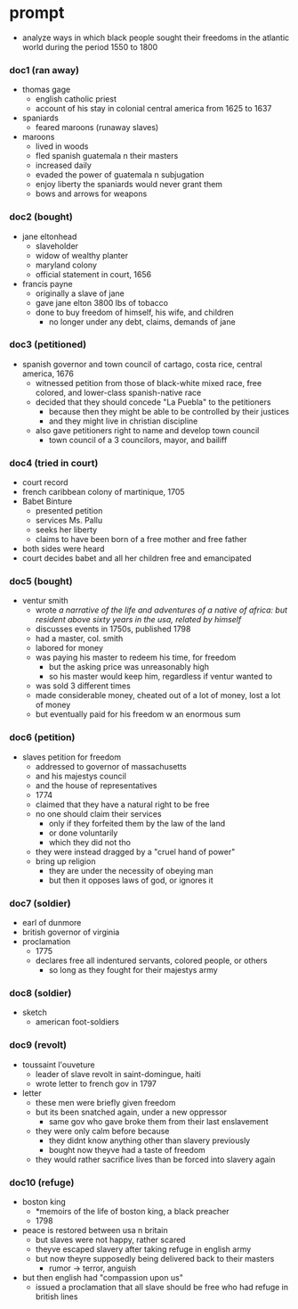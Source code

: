 # prompt
* analyze ways in which black people sought their freedoms in the atlantic world during the period 1550 to 1800
### doc1 (ran away)
* thomas gage
	* english catholic priest
	* account of his stay in colonial central america from 1625 to 1637
* spaniards
	* feared maroons (runaway slaves)
* maroons
	* lived in woods
	* fled spanish guatemala n their masters
	* increased daily
	* evaded the power of guatemala n subjugation
	* enjoy liberty the spaniards would never grant them
	* bows and arrows for weapons
### doc2 (bought)
* jane eltonhead
	* slaveholder
	* widow of wealthy planter
	* maryland colony
	* official statement in court, 1656
* francis payne
	* originally a slave of jane
	* gave jane elton 3800 lbs of tobacco
	* done to buy freedom of himself, his wife, and children
		* no longer under any debt, claims, demands of jane
### doc3 (petitioned)
* spanish governor and town council of cartago, costa rice, central america, 1676
	* witnessed petition from those of black-white mixed race, free colored, and lower-class spanish-native race
	* decided that they should concede "La Puebla" to the petitioners
		* because then they might be able to be controlled by their justices
		* and they might live in christian discipline
	* also gave petitioners right to name and develop town council
		* town council of a 3 councilors, mayor, and bailiff
### doc4 (tried in court)
* court record
* french caribbean colony of martinique, 1705
* Babet Binture
	* presented petition
	* services Ms. Pallu
	* seeks her liberty
	* claims to have been born of a free mother and free father
* both sides were heard
* court decides babet and all her children free and emancipated
### doc5 (bought)
* ventur smith
	* wrote *a narrative of the life and adventures of a native of africa: but resident above sixty years in the usa, related by himself*
	* discusses events in 1750s, published 1798
	* had a master, col. smith
	* labored for money
	* was paying his master to redeem his time, for freedom
		* but the asking price was unreasonably high
		* so his master would keep him, regardless if ventur wanted to
	* was sold 3 different times
	* made considerable money, cheated out of a lot of money, lost a lot of money
	* but eventually paid for his freedom w an enormous sum
### doc6 (petition)
* slaves petition for freedom
	* addressed to governor of massachusetts
	* and his majestys council
	* and the house of representatives
	* 1774
	* claimed that they have a natural right to be free
	* no one should claim their services
		* only if they forfeited them by the law of the land
		* or done voluntarily
		* which they did not tho
	* they were instead dragged by a "cruel hand of power"
	* bring up religion
		* they are under the necessity of obeying man
		* but then it opposes laws of god, or ignores it
### doc7 (soldier)
* earl of dunmore
* british governor of virginia
* proclamation
	* 1775
	* declares free all indentured servants, colored people, or others
		* so long as they fought for their majestys army
### doc8 (soldier)
* sketch
	* american foot-soldiers
### doc9 (revolt)
* toussaint l'ouveture
	* leader of slave revolt in saint-domingue, haiti
	* wrote letter to french gov in 1797
* letter
	* these men were briefly given freedom
	* but its been snatched again, under a new oppressor
		* same gov who gave broke them from their last enslavement
	* they were only calm before because
		* they didnt know anything other than slavery previously
		* bought now theyve had a taste of freedom
	* they would rather sacrifice lives than be forced into slavery again
### doc10 (refuge)
* boston king
	* *memoirs of the life of boston king, a black preacher
	* 1798
* peace is restored between usa n britain
	* but slaves were not happy, rather scared
	* theyve escaped slavery after taking refuge in english army
	* but now theyre supposedly being delivered back to their masters
		* rumor -> terror, anguish
* but then english had "compassion upon us"
	* issued a proclamation that all slave should be free who had refuge in british lines 